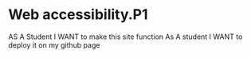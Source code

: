 # Web accessibility.P1
AS A Student 
I WANT to make this site function 
As A student 
I WANT to deploy it on my github page